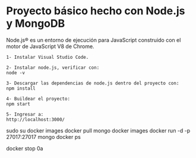 # Proyecto básico hecho con Node.js y MongoDB

Node.js® es un entorno de ejecución para JavaScript construido con el motor de JavaScript V8 de Chrome.

```
1- Instalar Visual Studio Code.
```

```
2- Instalar node.js, verificar con: 
node -v
```

```
3- Descargar las dependencias de node.js dentro del proyecto con:
npm install
```

```
4- Buildear el proyecto:
npm start
```

```
5- Ingresar a:
http://localhost:3000/
```






sudo su
docker images
docker pull mongo
docker images
docker run -d -p 27017:27017 mongo
docker ps

docker stop 0a
